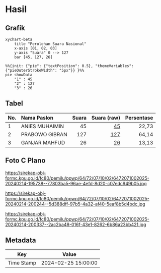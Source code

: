 # Hasil

## Grafik

```mermaid
xychart-beta
    title "Perolehan Suara Nasional"
    x-axis [01, 02, 03]
    y-axis "Suara" 0 --> 127
    bar [45, 127, 26]
```

```mermaid
%%{init: {"pie": {"textPosition": 0.5}, "themeVariables": {"pieOuterStrokeWidth": "5px"}} }%%
pie showData
    "1" : 45
    "2" : 127
    "3" : 26
```

## Tabel

| No. | Nama Paslon    | Suara | Suara (raw) | Persentase |
|:--- |:-------------- | -----:| -----------:| ----------:|
| 1   | ANIES MUHAIMIN | 45    | [45][p-1]   | 22,73      |
| 2   | PRABOWO GIBRAN | 127   | [127][p-2]  | 64,14      |
| 3   | GANJAR MAHFUD  | 26    | [26][p-3]   | 13,13      |


[p-1]: https://github.com/gigit-pemilu/pemilu-2024/blob/main/pilpres/hitung-suara/sub/64-kalimantan-timur/sub/72-kota-samarinda/sub/07-sambutan/sub/1002-sambutan/sub/025-tps/sub/paslon-1.txt
[p-2]: https://github.com/gigit-pemilu/pemilu-2024/blob/main/pilpres/hitung-suara/sub/64-kalimantan-timur/sub/72-kota-samarinda/sub/07-sambutan/sub/1002-sambutan/sub/025-tps/sub/paslon-2.txt
[p-3]: https://github.com/gigit-pemilu/pemilu-2024/blob/main/pilpres/hitung-suara/sub/64-kalimantan-timur/sub/72-kota-samarinda/sub/07-sambutan/sub/1002-sambutan/sub/025-tps/sub/paslon-3.txt

## Foto C Plano

https://sirekap-obj-formc.kpu.go.id/fc80/pemilu/ppwp/64/72/07/10/02/6472071002025-20240214-195738--77803ba5-96ae-4efd-8d20-c07edc949b05.jpg

https://sirekap-obj-formc.kpu.go.id/fc80/pemilu/ppwp/64/72/07/10/02/6472071002025-20240214-200244--5d388dff-97b5-4a32-af40-5eaf8b5d4bdc.jpg

https://sirekap-obj-formc.kpu.go.id/fc80/pemilu/ppwp/64/72/07/10/02/6472071002025-20240214-200337--2ac2ba48-016f-43e1-8262-6b86a23bb421.jpg


## Metadata

| Key        | Value               |
| ---------- | ------------------- |
| Time Stamp | 2024-02-25 15:00:00 |




